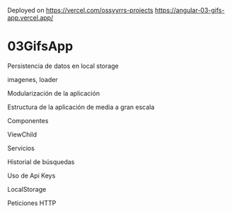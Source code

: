Deployed on https://vercel.com/ossyyrrs-projects
https://angular-03-gifs-app.vercel.app/

# 03GifsApp

Persistencia de datos en local storage

imagenes, loader

Modularización de la aplicación

Estructura de la aplicación de media a gran escala

Componentes

ViewChild

Servicios

Historial de búsquedas

Uso de Api Keys

LocalStorage

Peticiones HTTP
